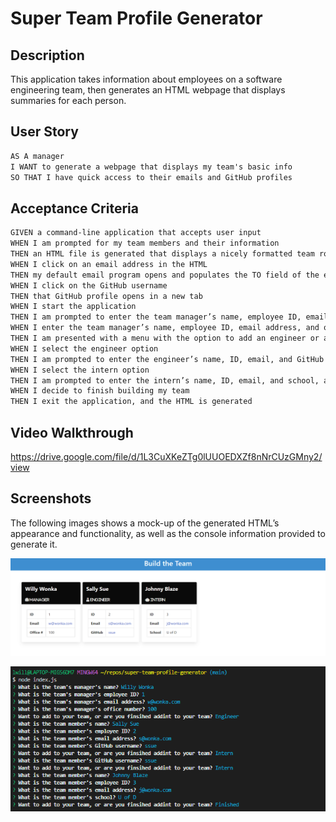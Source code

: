 # Super Team Profile Generator

## Description
This application takes information about employees on a software engineering team, then generates an HTML webpage that displays summaries for each person.

## User Story

```md
AS A manager
I WANT to generate a webpage that displays my team's basic info
SO THAT I have quick access to their emails and GitHub profiles
```

## Acceptance Criteria

```md
GIVEN a command-line application that accepts user input
WHEN I am prompted for my team members and their information
THEN an HTML file is generated that displays a nicely formatted team roster based on user input
WHEN I click on an email address in the HTML
THEN my default email program opens and populates the TO field of the email with the address
WHEN I click on the GitHub username
THEN that GitHub profile opens in a new tab
WHEN I start the application
THEN I am prompted to enter the team manager’s name, employee ID, email address, and office number
WHEN I enter the team manager’s name, employee ID, email address, and office number
THEN I am presented with a menu with the option to add an engineer or an intern or to finish building my team
WHEN I select the engineer option
THEN I am prompted to enter the engineer’s name, ID, email, and GitHub username, and I am taken back to the menu
WHEN I select the intern option
THEN I am prompted to enter the intern’s name, ID, email, and school, and I am taken back to the menu
WHEN I decide to finish building my team
THEN I exit the application, and the HTML is generated
```

## Video Walkthrough

https://drive.google.com/file/d/1L3CuXKeZTg0lUUOEDXZf8nNrCUzGMny2/view


## Screenshots

The following images shows a mock-up of the generated HTML’s appearance and functionality, as well as the console information provided to generate it.

![HTML webpage titled “My Team” features three boxes listing employee names, titles, and other key info.](./assets/images/webpage-screenshot.png)

![Console showing how employee names, titles, and other key info are gathered.](./assets/images/console-screenshot.png)
